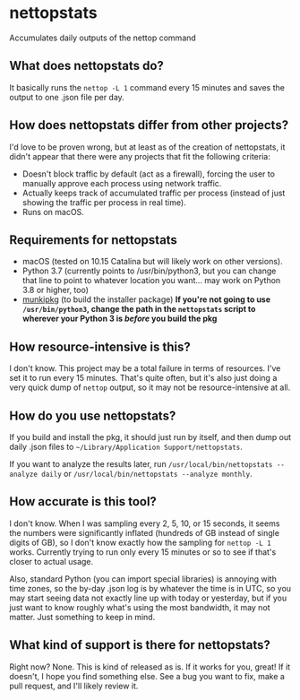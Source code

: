 # nettopstats
Accumulates daily outputs of the nettop command

## What does nettopstats do?
It basically runs the `nettop -L 1` command every 15 minutes and saves the output to one .json file per day.

## How does nettopstats differ from other projects?
I'd love to be proven wrong, but at least as of the creation of nettopstats, it didn't appear that there were any projects that fit the following criteria:
- Doesn't block traffic by default (act as a firewall), forcing the user to manually approve each process using network traffic.
- Actually keeps track of accumulated traffic per process (instead of just showing the traffic per process in real time).
- Runs on macOS.

## Requirements for nettopstats
- macOS (tested on 10.15 Catalina but will likely work on other versions).
- Python 3.7 (currently points to /usr/bin/python3, but you can change that line to point to whatever location you want... may work on Python 3.8 or higher, too)
- [munkipkg](https://github.com/munki/munki-pkg) (to build the installer package) **If you're not going to use `/usr/bin/python3`, change the path in the `nettopstats` script to wherever your Python 3 is _before_ you build the pkg**

## How resource-intensive is this?
I don't know. This project may be a total failure in terms of resources. I've set it to run every 15 minutes. That's quite often, but it's also just doing a very quick dump of `nettop` output, so it may not be resource-intensive at all.

## How do you use nettopstats?
If you build and install the pkg, it should just run by itself, and then dump out daily .json files to `~/Library/Application Support/nettopstats`.

If you want to analyze the results later, run `/usr/local/bin/nettopstats --analyze daily` or `/usr/local/bin/nettopstats --analyze monthly`.

## How accurate is this tool?
I don't know. When I was sampling every 2, 5, 10, or 15 seconds, it seems the numbers were significantly inflated (hundreds of GB instead of single digits of GB), so I don't know exactly how the sampling for `nettop -L 1` works. Currently trying to run only every 15 minutes or so to see if that's closer to actual usage.

Also, standard Python (you can import special libraries) is annoying with time zones, so the by-day .json log is by whatever the time is in UTC, so you may start seeing data not exactly line up with today or yesterday, but if you just want to know roughly what's using the most bandwidth, it may not matter. Just something to keep in mind.

## What kind of support is there for nettopstats?
Right now? None. This is kind of released as is. If it works for you, great! If it doesn't, I hope you find something else. See a bug you want to fix, make a pull request, and I'll likely review it.
